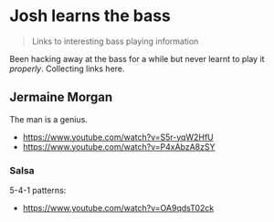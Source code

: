 # Josh learns the bass
> Links to interesting bass playing information

Been hacking away at the bass for a while but never learnt to play it _properly_. Collecting links here.

## Jermaine Morgan
The man is a genius. 
- https://www.youtube.com/watch?v=S5r-yqW2HfU
- https://www.youtube.com/watch?v=P4xAbzA8zSY


### Salsa

5-4-1 patterns:
- https://www.youtube.com/watch?v=OA9qdsT02ck
